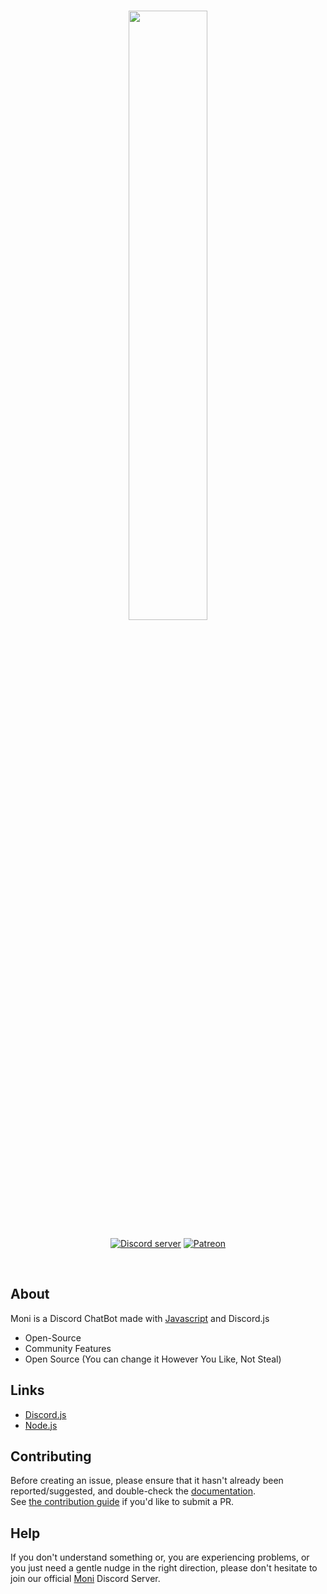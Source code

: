<div align="center">
  <br />
  <p>
  <a href="https://discord.gg/jQdFFH6"><img src="https://cdn.discordapp.com/attachments/548692280350081026/559092648745500727/devil.png" width="50%"></a>
 </p>
  <p>
    <a href="https://discord.gg/jQdFFH6"><img src="https://discordapp.com/api/guilds/550140222822809610/embed.png" alt="Discord server" /></a>
    <a href="https://www.patreon.com/"><img src="https://img.shields.io/badge/donate-patreon-F96854.svg" alt="Patreon" /></a>
  </p>
</br>
</div>

## About
Moni is a Discord ChatBot made with [Javascript](https://www.javascript.com/) and Discord.js

- Open-Source
- Community Features
- Open Source (You can change it However You Like, Not Steal)

## Links
* [Discord.js](https://discord.js.org/#/)
* [Node.js](https://nodejs.org/en/)

## Contributing
Before creating an issue, please ensure that it hasn't already been reported/suggested, and double-check the
[documentation]().  
See [the contribution guide](https://github.com/MoniS10/Moni/blob/master/CONTRIBUTING.md) if you'd like to submit a PR.

## Help
If you don't understand something or, you are experiencing problems, or you just need a gentle
nudge in the right direction, please don't hesitate to join our official [Moni](https://discord.gg/jQdFFH6) Discord Server.
